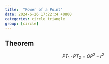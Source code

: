 ```yaml
---
title:  "Power of a Point"
date: 2024-6-26 17:22:24 +0800
categories: circle triangle
group: [circle]
---
```


## Theorem

$$
PT_1 \cdot PT_2 = OP^2 - r^2
$$


